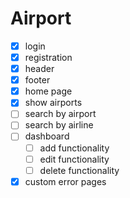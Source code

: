# Airport

- [x] login
- [x] registration
- [x] header
- [x] footer
- [x] home page
- [x] show airports  
- [ ] search by airport
- [ ] search by airline
- [ ] dashboard
    - [ ] add functionality
    - [ ] edit functionality
    - [ ] delete functionality
- [x] custom error pages